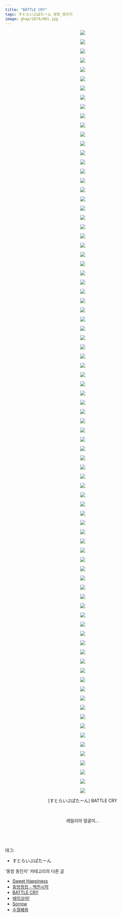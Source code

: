 ```yaml
---
title: "BATTLE CRY"
tags: すとらいぷぱたーん 동방_동인지
image: ghap/2874/001.jpg
---
```

<div class="article">
<p style="text-align: center; clear: none; float: none;"><img src="{{ site.nasurl }}/ghap/2874/001.jpg"/></p>
<p style="text-align: center; clear: none; float: none;"><img src="{{ site.nasurl }}/ghap/2874/002.jpg"/></p>
<p style="text-align: center; clear: none; float: none;"><img src="{{ site.nasurl }}/ghap/2874/003.jpg"/></p>
<p style="text-align: center; clear: none; float: none;"><img src="{{ site.nasurl }}/ghap/2874/004.jpg"/></p>
<p style="text-align: center; clear: none; float: none;"><img src="{{ site.nasurl }}/ghap/2874/005.jpg"/></p>
<p style="text-align: center; clear: none; float: none;"><img src="{{ site.nasurl }}/ghap/2874/006.jpg"/></p>
<p style="text-align: center; clear: none; float: none;"><img src="{{ site.nasurl }}/ghap/2874/007.jpg"/></p>
<p style="text-align: center; clear: none; float: none;"><img src="{{ site.nasurl }}/ghap/2874/008.jpg"/></p>
<p style="text-align: center; clear: none; float: none;"><img src="{{ site.nasurl }}/ghap/2874/009.jpg"/></p>
<p style="text-align: center; clear: none; float: none;"><img src="{{ site.nasurl }}/ghap/2874/010.jpg"/></p>
<p style="text-align: center; clear: none; float: none;"><img src="{{ site.nasurl }}/ghap/2874/011.jpg"/></p>
<p style="text-align: center; clear: none; float: none;"><img src="{{ site.nasurl }}/ghap/2874/012.jpg"/></p>
<p style="text-align: center; clear: none; float: none;"><img src="{{ site.nasurl }}/ghap/2874/013.jpg"/></p>
<p style="text-align: center; clear: none; float: none;"><img src="{{ site.nasurl }}/ghap/2874/014.jpg"/></p>
<p style="text-align: center; clear: none; float: none;"><img src="{{ site.nasurl }}/ghap/2874/015.jpg"/></p>
<p style="text-align: center; clear: none; float: none;"><img src="{{ site.nasurl }}/ghap/2874/016.jpg"/></p>
<p style="text-align: center; clear: none; float: none;"><img src="{{ site.nasurl }}/ghap/2874/017.jpg"/></p>
<p style="text-align: center; clear: none; float: none;"><img src="{{ site.nasurl }}/ghap/2874/018.jpg"/></p>
<p style="text-align: center; clear: none; float: none;"><img src="{{ site.nasurl }}/ghap/2874/019.jpg"/></p>
<p style="text-align: center; clear: none; float: none;"><img src="{{ site.nasurl }}/ghap/2874/020.jpg"/></p>
<p style="text-align: center; clear: none; float: none;"><img src="{{ site.nasurl }}/ghap/2874/021.jpg"/></p>
<p style="text-align: center; clear: none; float: none;"><img src="{{ site.nasurl }}/ghap/2874/022.jpg"/></p>
<p style="text-align: center; clear: none; float: none;"><img src="{{ site.nasurl }}/ghap/2874/023.jpg"/></p>
<p style="text-align: center; clear: none; float: none;"><img src="{{ site.nasurl }}/ghap/2874/024.jpg"/></p>
<p style="text-align: center; clear: none; float: none;"><img src="{{ site.nasurl }}/ghap/2874/025.jpg"/></p>
<p style="text-align: center; clear: none; float: none;"><img src="{{ site.nasurl }}/ghap/2874/026.jpg"/></p>
<p style="text-align: center; clear: none; float: none;"><img src="{{ site.nasurl }}/ghap/2874/027.jpg"/></p>
<p style="text-align: center; clear: none; float: none;"><img src="{{ site.nasurl }}/ghap/2874/028.jpg"/></p>
<p style="text-align: center; clear: none; float: none;"><img src="{{ site.nasurl }}/ghap/2874/029.jpg"/></p>
<p style="text-align: center; clear: none; float: none;"><img src="{{ site.nasurl }}/ghap/2874/030.jpg"/></p>
<p style="text-align: center; clear: none; float: none;"><img src="{{ site.nasurl }}/ghap/2874/031.jpg"/></p>
<p style="text-align: center; clear: none; float: none;"><img src="{{ site.nasurl }}/ghap/2874/032.jpg"/></p>
<p style="text-align: center; clear: none; float: none;"><img src="{{ site.nasurl }}/ghap/2874/033.jpg"/></p>
<p style="text-align: center; clear: none; float: none;"><img src="{{ site.nasurl }}/ghap/2874/034.jpg"/></p>
<p style="text-align: center; clear: none; float: none;"><img src="{{ site.nasurl }}/ghap/2874/035.jpg"/></p>
<p style="text-align: center; clear: none; float: none;"><img src="{{ site.nasurl }}/ghap/2874/036.jpg"/></p>
<p style="text-align: center; clear: none; float: none;"><img src="{{ site.nasurl }}/ghap/2874/037.jpg"/></p>
<p style="text-align: center; clear: none; float: none;"><img src="{{ site.nasurl }}/ghap/2874/038.jpg"/></p>
<p style="text-align: center; clear: none; float: none;"><img src="{{ site.nasurl }}/ghap/2874/039.jpg"/></p>
<p style="text-align: center; clear: none; float: none;"><img src="{{ site.nasurl }}/ghap/2874/040.jpg"/></p>
<p style="text-align: center; clear: none; float: none;"><img src="{{ site.nasurl }}/ghap/2874/041.jpg"/></p>
<p style="text-align: center; clear: none; float: none;"><img src="{{ site.nasurl }}/ghap/2874/042.jpg"/></p>
<p style="text-align: center; clear: none; float: none;"><img src="{{ site.nasurl }}/ghap/2874/043.jpg"/></p>
<p style="text-align: center; clear: none; float: none;"><img src="{{ site.nasurl }}/ghap/2874/044.jpg"/></p>
<p style="text-align: center; clear: none; float: none;"><img src="{{ site.nasurl }}/ghap/2874/045.jpg"/></p>
<p style="text-align: center; clear: none; float: none;"><img src="{{ site.nasurl }}/ghap/2874/046.jpg"/></p>
<p style="text-align: center; clear: none; float: none;"><img src="{{ site.nasurl }}/ghap/2874/047.jpg"/></p>
<p style="text-align: center; clear: none; float: none;"><img src="{{ site.nasurl }}/ghap/2874/048.jpg"/></p>
<p style="text-align: center; clear: none; float: none;"><img src="{{ site.nasurl }}/ghap/2874/049.jpg"/></p>
<p style="text-align: center; clear: none; float: none;"><img src="{{ site.nasurl }}/ghap/2874/050.jpg"/></p>
<p style="text-align: center; clear: none; float: none;"><img src="{{ site.nasurl }}/ghap/2874/051.jpg"/></p>
<p style="text-align: center; clear: none; float: none;"><img src="{{ site.nasurl }}/ghap/2874/052.jpg"/></p>
<p style="text-align: center; clear: none; float: none;"><img src="{{ site.nasurl }}/ghap/2874/053.jpg"/></p>
<p style="text-align: center; clear: none; float: none;"><img src="{{ site.nasurl }}/ghap/2874/054.jpg"/></p>
<p style="text-align: center; clear: none; float: none;"><img src="{{ site.nasurl }}/ghap/2874/055.jpg"/></p>
<p style="text-align: center; clear: none; float: none;"><img src="{{ site.nasurl }}/ghap/2874/056.jpg"/></p>
<p style="text-align: center; clear: none; float: none;"><img src="{{ site.nasurl }}/ghap/2874/057.jpg"/></p>
<p style="text-align: center; clear: none; float: none;"><img src="{{ site.nasurl }}/ghap/2874/058.jpg"/></p>
<p style="text-align: center; clear: none; float: none;"><img src="{{ site.nasurl }}/ghap/2874/059.jpg"/></p>
<p style="text-align: center; clear: none; float: none;"><img src="{{ site.nasurl }}/ghap/2874/060.jpg"/></p>
<p style="text-align: center; clear: none; float: none;"><img src="{{ site.nasurl }}/ghap/2874/061.jpg"/></p>
<p style="text-align: center; clear: none; float: none;"><img src="{{ site.nasurl }}/ghap/2874/062.jpg"/></p>
<p style="text-align: center; clear: none; float: none;"><img src="{{ site.nasurl }}/ghap/2874/063.jpg"/></p>
<p style="text-align: center; clear: none; float: none;"><img src="{{ site.nasurl }}/ghap/2874/064.jpg"/></p>
<p style="text-align: center; clear: none; float: none;"><img src="{{ site.nasurl }}/ghap/2874/065.jpg"/></p>
<p style="text-align: center; clear: none; float: none;"><img src="{{ site.nasurl }}/ghap/2874/066.jpg"/></p>
<p style="text-align: center; clear: none; float: none;"><img src="{{ site.nasurl }}/ghap/2874/067.jpg"/></p>
<p style="text-align: center; clear: none; float: none;"><img src="{{ site.nasurl }}/ghap/2874/068.jpg"/></p>
<p style="text-align: center; clear: none; float: none;"><img src="{{ site.nasurl }}/ghap/2874/069.jpg"/></p>
<p style="text-align: center; clear: none; float: none;"><img src="{{ site.nasurl }}/ghap/2874/070.jpg"/></p>
<p style="text-align: center; clear: none; float: none;"><img src="{{ site.nasurl }}/ghap/2874/071.jpg"/></p>
<p style="text-align: center; clear: none; float: none;"><img src="{{ site.nasurl }}/ghap/2874/072.jpg"/></p>
<p style="text-align: center; clear: none; float: none;"><img src="{{ site.nasurl }}/ghap/2874/073.jpg"/></p>
<p style="text-align: center; clear: none; float: none;"><img src="{{ site.nasurl }}/ghap/2874/074.jpg"/></p>
<p style="text-align: center; clear: none; float: none;"><img src="{{ site.nasurl }}/ghap/2874/075.jpg"/></p>
<p style="text-align: center; clear: none; float: none;"><img src="{{ site.nasurl }}/ghap/2874/076.jpg"/></p>
<p style="text-align: center; clear: none; float: none;"><img src="{{ site.nasurl }}/ghap/2874/077.jpg"/></p>
<p style="text-align: center; clear: none; float: none;"><img src="{{ site.nasurl }}/ghap/2874/078.jpg"/></p>
<p style="text-align: center; clear: none; float: none;"><img src="{{ site.nasurl }}/ghap/2874/079.jpg"/></p>
<p style="text-align: center; clear: none; float: none;"><img src="{{ site.nasurl }}/ghap/2874/080.jpg"/></p>
<p style="text-align: center; clear: none; float: none;"><img src="{{ site.nasurl }}/ghap/2874/081.jpg"/></p>
<p style="text-align: center; clear: none; float: none;"><img src="{{ site.nasurl }}/ghap/2874/082.jpg"/></p>
<p style="text-align: center; clear: none; float: none;"><img src="{{ site.nasurl }}/ghap/2874/083.jpg"/></p>
<p style="text-align: center; clear: none; float: none;">[すとらいぷぱたーん] BATTLE CRY</p>
<p style="text-align: center; clear: none; float: none;"><br/></p>
<p style="text-align: center; clear: none; float: none;">레밀리아 얼굴이...</p>
<p style="text-align: center; clear: none; float: none;"><br/></p>
<p><br/></p>
</div><div class="tagTrail">
<p>태그: </p>
<ul>
<li>すとらいぷぱたーん</li>
</ul>
</div><div class="another">
<p>'동방 동인지' 카테고리의 다른 글</p>
<ul>
<li><a href="/2016-12-10-ghap_2876">Sweet Happiness</a></li>
<li><a href="/2016-12-09-ghap_2875">동방청첩 - 백천시작</a></li>
<li><a href="/2016-12-09-ghap_2874">BATTLE CRY</a></li>
<li><a href="/2016-12-09-ghap_2873">에이코마!</a></li>
<li><a href="/2016-12-09-ghap_2872">Sorrow</a></li>
<li><a href="/2016-12-09-ghap_2871">수월폐화</a></li>
</ul>
</div><div class="cb_module cb_fluid">
<div class="cb_wrt cb_profile">
</div><!-- commentList close -->
</div>